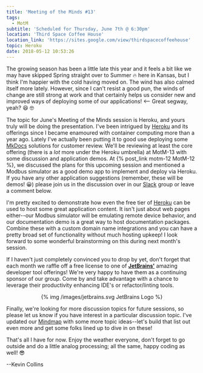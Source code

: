 ```yaml
---
title: 'Meeting of the Minds #13'
tags:
  - MotM
subtitle: 'Scheduled for Thursday, June 7th @ 6:30pm'
location: 'Third Space Coffee House'
location_link: 'https://sites.google.com/view/thirdspacecoffeehouse'
topic: Heroku
date: 2018-05-12 10:53:26
---
```

The growing season has been a little late this year and it feels a bit like we may have skipped Spring straight over to Summer 🔥 here in Kansas, but I think I'm happier with the cold having moved on.  The wind has also calmed itself more lately.  However, since I can't resist a good pun, the winds of change are still strong at work and that certainly helps us consider new and improved ways of deploying some of our applications!  <-- Great segway, yeah?  😆 🤓

The topic for June's Meeting of the Minds session is Heroku, and yours truly will be doing the presentation.  I've been intrigued by [Heroku][] and its offerings since I became enamoured with container computing more than a year ago.  Lately I've actually been putting it to good use deploying some [MkDocs][] solutions for customer review.  We'll be reviewing at least the core offering (there is a _lot_ more under the Heroku umbrella) at MotM-13 with some discussion and application demos.  At {% post_link motm-12 MotM-12 %}, we discussed the plans for this upcoming session and mentioned a Modbus simulator as a good demo app to implement and deploy via Heroku.  If you have any other application suggestions (remember, these will be demos! 😀) please join us in the discussion over in our [Slack](/slack) group or leave a comment below.

I'm pretty excited to demonstrate how even the free tier of [Heroku][] can be used to host some great application content.  It isn't just about web pages either--our Modbus simulator will be emulating remote device behavior, and our documentation demo is a great way to host documentation packages.  Combine these with a custom domain name integrations and you can have a pretty broad set of functionality without much hosting upkeep!  I look forward to some wonderful brainstorming on this during next month's session.

If I haven't just completely convinced you to drop by yet, don't forget that each month we raffle off a free license to one of **[JetBrains'](https://www.jetbrains.com)** amazing developer tool offerings!  We're very happy to have them as a continuing sponsor of our group.  Come by and take advantage with a chance to leverage their productivity enhancing IDE's or refactor/linting tools.

<center>
{% img /images/jetbrains.svg JetBrains Logo %}
</center>

Finally, we're looking for more discussion topics for future sessions, so please let us know if you have interest in a particular discussion topic.  I've updated our [Mindmap](/mindmap) with some more topic ideas--let's build that list out even more and get some folks lined up to dive in on these!

That's all I have for now.  Enjoy the weather everyone, don't forget to go outside and do a little analog processing; all the same, happy coding as well!  😎

--Kevin Collins

<!-- more -->

[Heroku]: https://www.heroku.com "Heroku"
[MkDocs]: https://www.mkdocs.org "MkDocs"